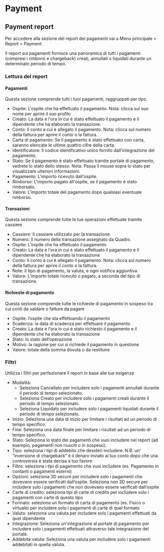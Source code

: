 # Payment

## Payment report

Per accedere alla sezione del report dei pagamenti vai a Menu principale > Report > Payment

Il report sui pagamenti fornisce una panoramica di tutti i pagamenti (compresi i rimborsi e chargeback) creati, annullati o liquidati durante un determinato periodo di tempo.

### Lettura del report

#### Pagamenti

Questa sezione comprende tutti i tuoi pagamenti, raggruppati per tipo.

* Ospite: L'ospite che ha effettuato il pagamento. Nota: clicca sul suo nome per aprire il suo profilo
* Creato: La data e l'ora in cui è stato effettuato il pagamento e il dipendente che ha elaborato la transazione.
* Conto: Il conto a cui è allegato il pagamento. Nota: clicca sul numero della fattura per aprire il conto o la fattura.
* Carta di pagamento: Se il pagamento è stato effettuato con carta, saranno elencate le ultime quattro cifre della carta.
* Identificatore: Il codice identificativo unico fornito dall'integrazione del pagamento.
* Stato: Se il pagamento è stato effettuato tramite portale di pagamento, vedrete lo stato dello stesso. Nota: Passa il mouse sopra lo stato per visualizzare ulteriori informazioni.
* Pagamento: L'importo ricevuto dall'ospite.
* Rimborso: L'importo pagato all'ospite, se il pagamento è stato rimborsato.
* Valore: L'importo totale del pagamento dopo qualsiasi eventuale rimborso.

#### Transazioni

Questa sezione comprende tutte le tue operazioni effettuate tramite cassiere

* Cassiere: Il cassiere utilizzato per la transazione.
* Numero: Il numero della transazione assegnato da Quadro.
* Ospite: L'ospite che ha effettuato il pagamento
* Creato: La data e l'ora in cui è stato effettuato il pagamento e il dipendente che ha elaborato la transazione
* Conto: Il conto a cui è allegato il pagamento. Nota: clicca sul numero della fattura per aprire il conto o la fattura.
* Note: Il tipo di pagamento, la valuta, e ogni notifica aggiuntiva.
* Valore: L'importo totale ricevuto o pagato, a seconda del tipo di transazione.

#### Richieste di pagamento

Questa sezione comprende tutte le richieste di pagamento in sospeso tra cui conti da saldare o fatture da pagare

* Ospite: l’ospite che sta effettuando il pagamento
* Scadenza: la data di scadenza per effettuare il pagamento
* Creato: La data e l'ora in cui è stato richiesto il pagamento e il dipendente che ha elaborato la transazione
* Stato: lo stato dell’operazione
* Motivo: la ragione per cui si richiede il pagamento in questione
* Valore: totale della somma dovuta o da restituire 

### Filtri

Utilizza i filtri per perfezionare il report in base alle tue esigenze

* Modalità: 
    * Seleziona Cancellato per includere solo i pagamenti annullati durante il periodo di tempo selezionato.
    * Seleziona Creato per includere solo i pagamenti creati durante il periodo di tempo selezionato.
    * Seleziona Liquidato per includere solo i pagamenti liquidati durante il periodo di tempo selezionato.
* Inizio: Seleziona una data di inizio per limitare i risultati ad un periodo di tempo specifico.
* Fine: Seleziona una data finale per limitare i risultati ad un periodo di tempo specifico.
* Stato: Seleziona lo stato dei pagamenti che vuoi includere nel report (ad esempio, pagamenti non riusciti o in sospeso).
* Tipo: seleziona i tipi di addebito che desideri includere. N.B. un’ “inversione di chargeback” è il denaro inviato al tuo conto dopo che una controversia è stata decisa a tuo favore
* Filtro: seleziona i tipi di pagamento che vuoi includere (es. Pagamento in contanti o pagamenti esterni)
* Opzioni: seleziona 3D secure per includere solo i pagamenti che dovevano essere verificati dall’ospite. Seleziona non 3D secure per includere solo i pagamenti che non dovevano essere verificati dall’ospite
* Carte di credito: seleziona tipi di carte di credito per includere solo i pagamenti con carte di questo tipo
* Formato: seleziona un formato di carta di pagamento (es. Fisico o virtuale) per includere solo i pagamenti di carte di quel formato
* Valuta: seleziona una valuta per includere solo i pagamenti effettuati da quel dipendente
* Integrazione: Seleziona un'integrazione al portale di pagamento per includere solo i pagamenti effettuati attraverso tale integrazione del portale.
* Addebita valuta: Seleziona una valuta per includere solo i pagamenti addebitati in quella valuta.
